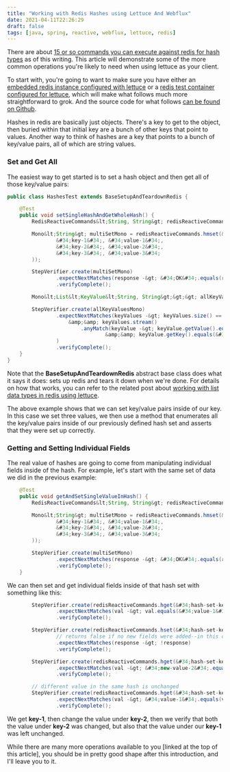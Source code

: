 ```yaml
---
title: "Working with Redis Hashes using Lettuce And Webflux"
date: 2021-04-11T22:26:29
draft: false
tags: [java, spring, reactive, webflux, lettuce, redis]
---
```


There are about [15 or so commands you can execute against redis for hash types](https://redis.io/commands/#hash) as of this writing. This article will demonstrate some of the more common operations you&#39;re likely to need when using lettuce as your client.

To start with, you&#39;re going to want to make sure you have either an [embedded redis instance configured with lettuce](https://nickolasfisher.com/blog/How-to-use-Embedded-Redis-to-Test-a-Lettuce-Client-in-Spring-Boot-Webflux) or a [redis test container configured for lettuce](https://nickolasfisher.com/blog/How-to-use-a-Redis-Test-Container-with-LettuceSpring-Boot-Webflux), which will make what follows much more straightforward to grok. And the source code for what follows [can be found on Github](https://github.com/nfisher23/reactive-programming-webflux).

Hashes in redis are basically just objects. There&#39;s a key to get to the object, then buried within that initial key are a bunch of other keys that point to values. Another way to think of hashes are a key that points to a bunch of key/value pairs, all of which are string values.

### Set and Get All

The easiest way to get started is to set a hash object and then get all of those key/value pairs:

```java
public class HashesTest extends BaseSetupAndTeardownRedis {

    @Test
    public void setSingleHashAndGetWholeHash() {
        RedisReactiveCommands&lt;String, String&gt; redisReactiveCommands = redisClient.connect().reactive();

        Mono&lt;String&gt; multiSetMono = redisReactiveCommands.hmset(&#34;hash-set-key&#34;, Map.of(
                &#34;key-1&#34;, &#34;value-1&#34;,
                &#34;key-2&#34;, &#34;value-2&#34;,
                &#34;key-3&#34;, &#34;value-3&#34;
        ));

        StepVerifier.create(multiSetMono)
                .expectNextMatches(response -&gt; &#34;OK&#34;.equals(response))
                .verifyComplete();

        Mono&lt;List&lt;KeyValue&lt;String, String&gt;&gt;&gt; allKeyValuesMono = redisReactiveCommands.hgetall(&#34;hash-set-key&#34;).collectList();

        StepVerifier.create(allKeyValuesMono)
                .expectNextMatches(keyValues -&gt; keyValues.size() == 3
                    &amp;&amp; keyValues.stream()
                        .anyMatch(keyValue -&gt; keyValue.getValue().equals(&#34;value-2&#34;)
                                &amp;&amp; keyValue.getKey().equals(&#34;key-2&#34;))
                )
                .verifyComplete();
    }
}

```

Note that the **BaseSetupAndTeardownRedis** abstract base class does what it says it does: sets up redis and tears it down when we&#39;re done. For details on how that works, you can refer to the related post about [working with list data types in redis using lettuce](https://nickolasfisher.com/blog/Working-with-Lists-in-Redis-using-Lettuce-and-Webflux).

The above example shows that we can set key/value pairs inside of our key. In this case we set three values, we then use a method that enumerates all the key/value pairs inside of our previously defined hash set and asserts that they were set up correctly.

### Getting and Setting Individual Fields

The real value of hashes are going to come from manipulating individual fields inside of the hash. For example, let&#39;s start with the same set of data we did in the previous example:

```java
    @Test
    public void getAndSetSingleValueInHash() {
        RedisReactiveCommands&lt;String, String&gt; redisReactiveCommands = redisClient.connect().reactive();

        Mono&lt;String&gt; multiSetMono = redisReactiveCommands.hmset(&#34;hash-set-key&#34;, Map.of(
                &#34;key-1&#34;, &#34;value-1&#34;,
                &#34;key-2&#34;, &#34;value-2&#34;,
                &#34;key-3&#34;, &#34;value-3&#34;
        ));

        StepVerifier.create(multiSetMono)
                .expectNextMatches(response -&gt; &#34;OK&#34;.equals(response))
                .verifyComplete();
    }

```

We can then set and get individual fields inside of that hash set with something like this:

```java
        StepVerifier.create(redisReactiveCommands.hget(&#34;hash-set-key&#34;, &#34;key-1&#34;))
                .expectNextMatches(val -&gt; val.equals(&#34;value-1&#34;))
                .verifyComplete();

        StepVerifier.create(redisReactiveCommands.hset(&#34;hash-set-key&#34;, &#34;key-2&#34;, &#34;new-value-2&#34;))
                // returns false if no new fields were added--in this case we&#39;re changing an existing field
                .expectNextMatches(response -&gt; !response)
                .verifyComplete();

        StepVerifier.create(redisReactiveCommands.hget(&#34;hash-set-key&#34;, &#34;key-2&#34;))
                .expectNextMatches(val -&gt; &#34;new-value-2&#34;.equals(val))
                .verifyComplete();

        // different value in the same hash is unchanged
        StepVerifier.create(redisReactiveCommands.hget(&#34;hash-set-key&#34;, &#34;key-1&#34;))
                .expectNextMatches(val -&gt; &#34;value-1&#34;.equals(val))
                .verifyComplete();

```

We get **key-1**, then change the value under **key-2**, then we verify that both the value under **key-2** was changed, but also that the value under our **key-1** was left unchanged.

While there are many more operations available to you \[linked at the top of this article\], you should be in pretty good shape after this introduction, and I&#39;ll leave you to it.
